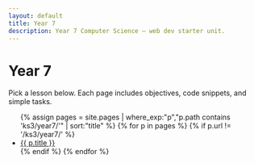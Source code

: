 ```yaml
---
layout: default
title: Year 7
description: Year 7 Computer Science — web dev starter unit.
---
```


# Year 7

<p>Pick a lesson below. Each page includes objectives, code snippets, and simple tasks.</p>

<ul class="card-grid">
{% assign pages = site.pages | where_exp:"p","p.path contains 'ks3/year7/'" | sort:"title" %}
{% for p in pages %}
  {% if p.url != '/ks3/year7/' %}
    <li class="card"><a href="{{ p.url }}">{{ p.title }}</a></li>
  {% endif %}
{% endfor %}
</ul>
